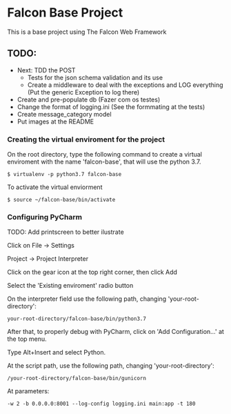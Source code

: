 # Falcon Base Project

This is a base project using The Falcon Web Framework

## TODO: 
* Next: TDD the POST
    * Tests for the json schema validation and its use
    * Create a middleware to deal with the exceptions and LOG everything (Put the generic Exception to log there)
* Create and pre-populate db (Fazer com os testes)
* Change the format of logging.ini (See the formmating at the tests)
* Create message_category model
* Put images at the README


### Creating the virtual enviroment for the project

On the root directory, type the following command to create a virtual enviroment with the name 'falcon-base', 
that will use the python 3.7.

`$ virtualenv -p python3.7 falcon-base`

To activate the virtual enviorment

`$ source ~/falcon-base/bin/activate`

### Configuring PyCharm
TODO: Add printscreen to better ilustrate

Click on File -> Settings 

Project -> Project Interpreter

Click on the gear icon at the top right corner, then click Add

Select the 'Existing enviroment' radio button

On the interpreter field use the following path, changing 'your-root-directory':

`your-root-directory/falcon-base/bin/python3.7`

After that, to properly debug with PyCharm, click on 'Add Configuration...' at the top menu.

Type Alt+Insert and select Python.

At the script path, use the following path, changing 'your-root-directory':

`/your-root-directory/falcon-base/bin/gunicorn`

At parameters:

`-w 2 -b 0.0.0.0:8001 --log-config logging.ini main:app -t 180`